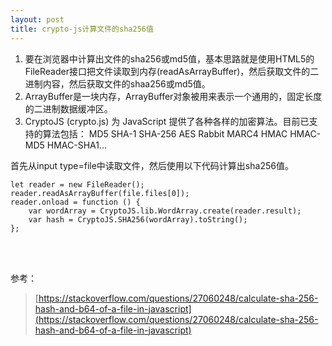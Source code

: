 ```yaml
---
layout: post
title: crypto-js计算文件的sha256值
---
```


1. 要在浏览器中计算出文件的sha256或md5值，基本思路就是使用HTML5的FileReader接口把文件读取到内存(readAsArrayBuffer)，然后获取文件的二进制内容，然后获取文件的shaa256或md5值。
2. ArrayBuffer是一块内存，ArrayBuffer对象被用来表示一个通用的，固定长度的二进制数据缓冲区。
3. CryptoJS (crypto.js) 为 JavaScript 提供了各种各样的加密算法。目前已支持的算法包括： MD5 SHA-1 SHA-256 AES Rabbit MARC4 HMAC HMAC-MD5 HMAC-SHA1... <br>

首先从input type=file中读取文件，然后使用以下代码计算出sha256值。
```
let reader = new FileReader();
reader.readAsArrayBuffer(file.files[0]);
reader.onload = function () {
    var wordArray = CryptoJS.lib.WordArray.create(reader.result);
    var hash = CryptoJS.SHA256(wordArray).toString();
};
```
<br>
<br>

参考：
> [https://stackoverflow.com/questions/27060248/calculate-sha-256-hash-and-b64-of-a-file-in-javascript](https://stackoverflow.com/questions/27060248/calculate-sha-256-hash-and-b64-of-a-file-in-javascript)